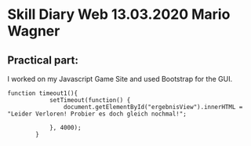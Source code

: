 
# Skill Diary Web 13.03.2020 Mario Wagner

## Practical part:

I worked on my Javascript Game Site and used Bootstrap for the GUI.


```
function timeout1(){
            setTimeout(function() {
                document.getElementById("ergebnisView").innerHTML = "Leider Verloren! Probier es doch gleich nochmal!";    
                
            }, 4000);
        }

```
